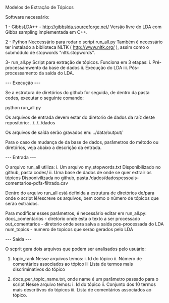 Modelos de Extração de Tópicos

Software necessário:

1 - GibbsLDA++ - http://gibbslda.sourceforge.net/
Versão livre do LDA com Gibbs sampling implementada em C++.

2 - Python 
Neccessário para rodar o script run_all.py
Também é necessário ter instalado a biblioteca NLTK ( http://www.nltk.org/ ),
assim como o submódulo de stopwords "nltk.stopwords".

3- run_all.py
Script para extração de tópicos. Funciona em 3 etapas:
i.   Pré-processamwento da base de dados
ii.  Execução do LDA
iii. Pós-processamento da saída do LDA.


--- Execução --- 

Se a estrutura de diretórios do github for seguida, de dentro da pasta codes, executar o seguinte comando:

python run_all.py

Os arquivos de entrada devem estar do diretorio de dados da raíz deste repositório:
../../../dados

Os arquivos de saída serão gravados em:
../data/output/

Para o caso de mudança de da base de dados, parâmetros do método ou diretórios, veja abaixo a descrição da entrada.

--- Entrada ---

O arquivo run_all utiliza:
i.  Um arquivo my_stopwords.txt 
	Disponibilizado no github, pasta codes/
ii. Uma base de dados de onde se quer extrair os tópicos
	Disponivilizada no github, pasta /dados/dadospessoais-comentarios-pdfs-filtrado.csv

Dentro do arquivo run_all está definida a estrutura de diretórios de/para onde o script lê/escreve os arquivos,
bem como o número de tópicos que serão extraídos.

Para modificar esses parâmetros, é necessário editar em run_all.py:
docs_comentarios  -  diretorio onde esta o texto a ser processado
out_comentarios   -  diretorio onde sera salva a saida pos-processada do LDA
num_topics        -  numero de topicos que serao gerados pelo LDA

--- Saída ---

O scprit gera dois arquivos que podem ser analisados pelo usuário: 

1. topic_rank
Nesse arquivos temos:
i.   Id do tópico
ii.  Número de comentários associados ao tópico
iii  Lista de termos mais discriminativos do tópico

2. docs_per_topic_name.txt, onde name é um parâmetro passado para o script
Nesse arquivo temos:
i.   Id do tópico
ii.  Conjunto dos 10 termos mais descritivos do tópicos
iii. Lista de comentários associados ao tópico.


